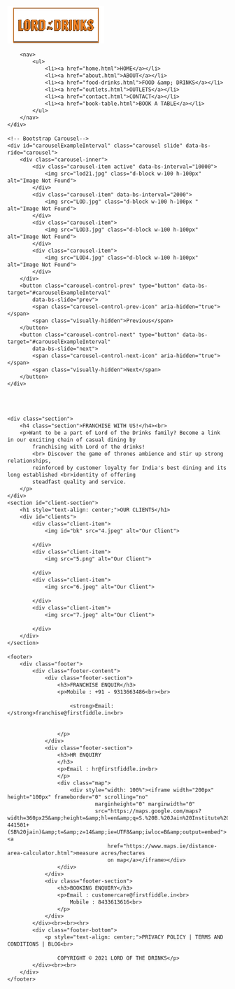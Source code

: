 
<html>

<head>
    <meta charset="UTF-8">
    <meta name="viewport" content="width=device-width, initial-scale=1.0">
    <title>Lord of Drink</title>
    <link rel="stylesheet" href="load.css" type="text/css">
    <link href="https://cdn.jsdelivr.net/npm/bootstrap@5.0.2/dist/css/bootstrap.min.css" rel="stylesheet"
        integrity="sha384-EVSTQN3/azprG1Anm3QDgpJLIm9Nao0Yz1ztcQTwFspd3yD65VohhpuuCOmLASjC" crossorigin="anonymous">
    <script src="https://cdn.jsdelivr.net/npm/bootstrap@5.0.2/dist/js/bootstrap.bundle.min.js"
        integrity="sha384-MrcW6ZMFYlzcLA8Nl+NtUVF0sA7MsXsP1UyJoMp4YLEuNSfAP+JcXn/tWtIaxVXM"
        crossorigin="anonymous"></script>
    <link rel="preconnect" href="https://fonts.googleapis.com">
    <link rel="preconnect" href="https://fonts.gstatic.com" crossorigin>
    <link href="https://fonts.googleapis.com/css2?family=Oswald&display=swap" rel="stylesheet">
    <link rel="stylesheet" href="https://cdnjs.cloudflare.com/ajax/libs/font-awesome/6.4.0/css/all.min.css"
        integrity="sha512-iecdLmaskl7CVkqkXNQ/ZH/XLlvWZOJyj7Yy7tcenmpD1ypASozpmT/E0iPtmFIB46ZmdtAc9eNBvH0H/ZpiBw=="
        crossorigin="anonymous" referrerpolicy="no-referrer" />
</head>

<body>
    <div class="nav-bar">
        <img src="logo.png" alt="No Image Found">

        <nav>
            <ul>
                <li><a href="home.html">HOME</a></li>
                <li><a href="about.html">ABOUT</a></li>
                <li><a href="food-drinks.html">FOOD &amp; DRINKS</a></li>
                <li><a href="outlets.html">OUTLETS</a></li>
                <li><a href="contact.html">CONTACT</a></li>
                <li><a href="book-table.html">BOOK A TABLE</a></li>
            </ul>
        </nav>
    </div>

    <!-- Bootstrap Carousel-->
    <div id="carouselExampleInterval" class="carousel slide" data-bs-ride="carousel">
        <div class="carousel-inner">
            <div class="carousel-item active" data-bs-interval="10000">
                <img src="lod21.jpg" class="d-block w-100 h-100px" alt="Image Not Found">
            </div>
            <div class="carousel-item" data-bs-interval="2000">
                <img src="LOD.jpg" class="d-block w-100 h-100px " alt="Image Not Found">
            </div>
            <div class="carousel-item">
                <img src="LOD3.jpg" class="d-block w-100 h-100px" alt="Image Not Found">
            </div>
            <div class="carousel-item">
                <img src="LOD4.jpg" class="d-block w-100 h-100px" alt="Image Not Found">
            </div>
        </div>
        <button class="carousel-control-prev" type="button" data-bs-target="#carouselExampleInterval"
            data-bs-slide="prev">
            <span class="carousel-control-prev-icon" aria-hidden="true"></span>
            <span class="visually-hidden">Previous</span>
        </button>
        <button class="carousel-control-next" type="button" data-bs-target="#carouselExampleInterval"
            data-bs-slide="next">
            <span class="carousel-control-next-icon" aria-hidden="true"></span>
            <span class="visually-hidden">Next</span>
        </button>
    </div>



    
    <div class="section">
        <h4 class="section">FRANCHISE WITH US!</h4><br>
        <p>Want to be a part of Lord of the Drinks family? Become a link in our exciting chain of casual dining by
            franchising with Lord of the drinks!
            <br> Discover the game of thrones ambience and stir up strong relationships,
            reinforced by customer loyalty for India's best dining and its long established <br>identity of offering
            steadfast quality and service.
        </p>
    </div>
    <section id="client-section">
        <h1 style="text-align: center;">OUR CLIENTS</h1>
        <div id="clients">
            <div class="client-item">
                <img id="bk" src="4.jpeg" alt="Our Client">

            </div>
            <div class="client-item">
                <img src="5.png" alt="Our Client">

            </div>
            <div class="client-item">
                <img src="6.jpeg" alt="Our Client">

            </div>
            <div class="client-item">
                <img src="7.jpeg" alt="Our Client">

            </div>
        </div>
    </section>

    <footer>
        <div class="footer">
            <div class="footer-content">
                <div class="footer-section">
                    <h3>FRANCHISE ENQUIR</h3>
                    <p>Mobile : +91 - 9313663486<br><br>

                        <strong>Email:</strong>franchise@firstfiddle.in<br>
                      

                    </p>
                </div>
                <div class="footer-section">
                    <h3>HR ENQUIRY
                    </h3>
                    <p>Email : hr@firstfiddle.in<br>
                    </p>
                    <div class="map">
                        <div style="width: 100%"><iframe width="200px" height="100px" frameborder="0" scrolling="no"
                                marginheight="0" marginwidth="0"
                                src="https://maps.google.com/maps?width=360px25&amp;height=&amp;hl=en&amp;q=S.%20B.%20Jain%20Institute%20of%20Technology,%20Management%20&amp;%20Research,%20Near%20Jain%20International%20School,%20Yerla%20Village,%20Kalmeshwar%20Road,%20Nagpur-441501+(SB%20jain)&amp;t=&amp;z=14&amp;ie=UTF8&amp;iwloc=B&amp;output=embed"><a
                                    href="https://www.maps.ie/distance-area-calculator.html">measure acres/hectares
                                    on map</a></iframe></div>
                    </div>
                </div>
                <div class="footer-section">
                    <h3>BOOKING ENQUIRY</h3>
                    <p>Email : customercare@firstfiddle.in<br>
                        Mobile : 8433613616<br>
                    </p>
                </div>
            </div><br><br><hr>
            <div class="footer-bottom">
                <p style="text-align: center;">PRIVACY POLICY | TERMS AND CONDITIONS | BLOG<br>

                    COPYRIGHT © 2021 LORD OF THE DRINKS</p>
            </div><br><br>
        </div>
    </footer>
   


</body>

</html>
